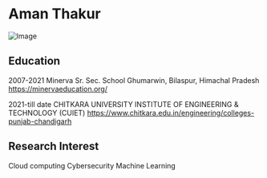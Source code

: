 # Aman Thakur

![Image](https://wallpaperaccess.com/full/2195046.jpg)

## Education

2007-2021
Minerva Sr. Sec. School Ghumarwin, Bilaspur, Himachal Pradesh https://minervaeducation.org/

2021-till date
CHITKARA UNIVERSITY INSTITUTE OF ENGINEERING & TECHNOLOGY (CUIET) https://www.chitkara.edu.in/engineering/colleges-punjab-chandigarh


## Research Interest 

Cloud computing
Cybersecurity
Machine Learning
